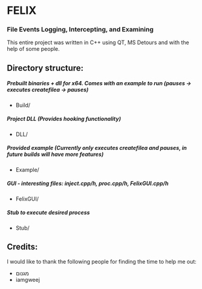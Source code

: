 # FELIX
### File Events Logging, Intercepting, and Examining

This entire project was written in C++ using QT, MS Detours and with the help of some people.

## Directory structure:

##### Prebuilt binaries + dll for x64. Comes with an example to run (pauses -> executes createfilea -> pauses) 
- Build/ 
##### Project DLL (Provides hooking functionality) 
- DLL/
##### Provided example (Currently only executes createfilea and pauses, in future builds will have more features)
- Example/
##### GUI - interesting files: inject.cpp/h, proc.cpp/h, FelixGUI.cpp/h
- FelixGUI/
##### Stub to execute desired process
- Stub/

## Credits:
I would like to thank the following people for finding the time to help me out:
- מגנום
- iamgweej